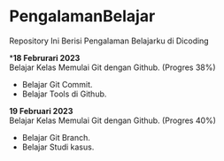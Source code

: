 # PengalamanBelajar
Repository Ini Berisi Pengalaman Belajarku di Dicoding

***18 Februrari 2023**  
Belajar Kelas Memulai Git dengan Github. (Progres 38%)
   * Belajar Git Commit.
   * Belajar Tools di Github.

**19 Februari 2023**  
Belajar Kelas Memulai Git dengan Github. (Progres 40%)  
  * Belajar Git Branch.
  * Belajar Studi kasus.
